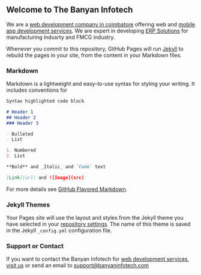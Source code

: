 ## Welcome to The Banyan Infotech

We are a [web development company in coimbatore](https://www.banyaninfotech.com/web-development-company-in-coimbatore/) offering web and [mobile app development services](https://www.banyaninfotech.com/mobile-app-development-company-in-coimbatore/). We are expert in developing [ERP Solutions](https://www.banyaninfotech.com/services/erp-development-company-in-coimbatore/) for manufacturing indusrty and FMCG industry.

Whenever you commit to this repository, GitHub Pages will run [Jekyll](https://jekyllrb.com/) to rebuild the pages in your site, from the content in your Markdown files.

### Markdown

Markdown is a lightweight and easy-to-use syntax for styling your writing. It includes conventions for

```markdown
Syntax highlighted code block

# Header 1
## Header 2
### Header 3

- Bulleted
- List

1. Numbered
2. List

**Bold** and _Italic_ and `Code` text

[Link](url) and ![Image](src)
```

For more details see [GitHub Flavored Markdown](https://guides.github.com/features/mastering-markdown/).

### Jekyll Themes

Your Pages site will use the layout and styles from the Jekyll theme you have selected in your [repository settings](https://github.com/PreethaMurugan17/Banyan/settings). The name of this theme is saved in the Jekyll `_config.yml` configuration file.

### Support or Contact

If you want to contact the Banyan Infotech for [web development services](https://www.banyaninfotech.com/web-development-company-in-coimbatore/), [visit us](https://www.banyaninfotech.com/contact-us/) or send an email to support@banyaninfotech.com
